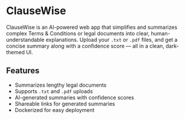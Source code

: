# ClauseWise 

ClauseWise is an AI-powered web app that simplifies and summarizes complex Terms & Conditions or legal documents into clear, human-understandable explanations. Upload your `.txt` or `.pdf` files, and get a concise summary along with a confidence score — all in a clean, dark-themed UI.

##  Features

- Summarizes lengthy legal documents
- Supports `.txt` and `.pdf` uploads
- AI-generated summaries with confidence scores
- Shareable links for generated summaries
- Dockerized for easy deployment

